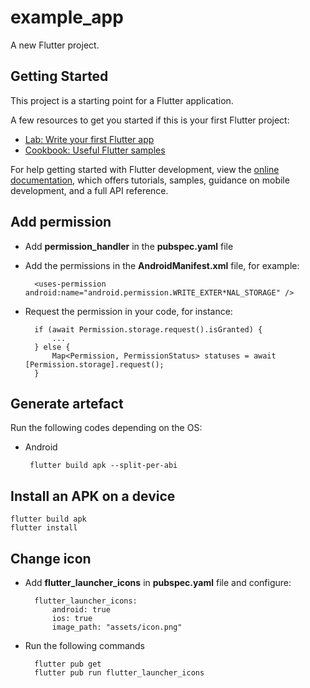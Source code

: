 # example_app

A new Flutter project.

## Getting Started

This project is a starting point for a Flutter application.

A few resources to get you started if this is your first Flutter project:

- [Lab: Write your first Flutter app](https://docs.flutter.dev/get-started/codelab)
- [Cookbook: Useful Flutter samples](https://docs.flutter.dev/cookbook)

For help getting started with Flutter development, view the
[online documentation](https://docs.flutter.dev/), which offers tutorials,
samples, guidance on mobile development, and a full API reference.

## Add permission
* Add **permission_handler** in the **pubspec.yaml** file
* Add the permissions in the **AndroidManifest.xml** file, for example:

        <uses-permission android:name="android.permission.WRITE_EXTER*NAL_STORAGE" />
* Request the permission in your code, for instance:

        if (await Permission.storage.request().isGranted) {
            ...
        } else {
            Map<Permission, PermissionStatus> statuses = await [Permission.storage].request();
        }
## Generate artefact
Run the following codes depending on the OS:
 - Android

        flutter build apk --split-per-abi


## Install an APK on a device

    flutter build apk
    flutter install

## Change icon

* Add **flutter_launcher_icons** in **pubspec.yaml** file and configure:

        flutter_launcher_icons:
            android: true
            ios: true
            image_path: "assets/icon.png"
* Run the following commands

        flutter pub get
        flutter pub run flutter_launcher_icons
